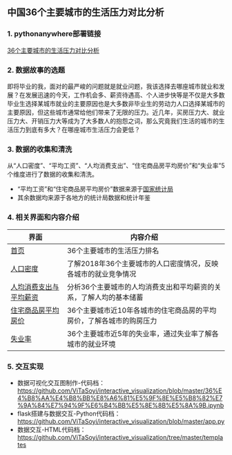 ## 中国36个主要城市的生活压力对比分析

### 1. pythonanywhere部署链接  
[36个主要城市的生活压力对比分析](http://leetong.pythonanywhere.com/)

### 2. 数据故事的选题  
即将毕业的我，面对的最严峻的问题就是就业问题，我该选择去哪座城市就业和发展？在发展迅速的今天，工作机会多、薪资待遇高、个人进步快等是不仅是大多数毕业生选择某城市就业的主要原因也是大多数非毕业生的劳动力人口选择某城市的主要原因，但这些城市通常给他们带来了无限的压力。近几年，买房压力大、就业压力大、开销压力大等成为了大多数人的抱怨之词，那么究竟我们生活的城市的生活压力到底有多大？在哪座城市生活压力会更低？

### 3. 数据的收集和清洗  
从“人口密度”、“平均工资”、“人均消费支出”、“住宅商品房平均房价”和“失业率”5个维度进行了数据的收集和清洗。
- “平均工资”和“住宅商品房平均房价”数据来源于[国家统计局](http://data.stats.gov.cn/easyquery.htm?cn=E0105)
- 其余数据均来源于各地方的统计局数据和统计年鉴

### 4. 相关界面和内容介绍  

|    界面    | 内容介绍 | 
| ------ | ---- |
| [首页](http://leetong.pythonanywhere.com/) | 36个主要城市的生活压力排名  |   
| [人口密度](http://leetong.pythonanywhere.com/density) | 了解2018年36个主要城市的人口密度情况，反映各城市的就业竞争情况  |   
| [人均消费支出与平均薪资](http://leetong.pythonanywhere.com/consumption) | 分析36个主要城市的人均消费支出和平均薪资的关系，了解人均的基本储蓄  |   
| [住宅商品房平均房价](http://leetong.pythonanywhere.com/house_prices) | 36个主要城市近10年各城市的住宅商品房的平均房价，了解各城市的购房压力  |   
| [失业率](http://leetong.pythonanywhere.com/unemployment) | 36个主要城市近5年的失业率，通过失业率了解各城市的就业环境  |   

### 5. 交互实现
- 数据可视化交互图制作-代码档：https://github.com/ViTaSoyi/interactive_visualization/blob/master/36%E4%B8%AA%E4%B8%BB%E8%A6%81%E5%9F%8E%E5%B8%82%E7%9A%84%E7%94%9F%E6%B4%BB%E5%8E%8B%E5%8A%9B.ipynb
- flask搭建与数据交互-Python代码档：https://github.com/ViTaSoyi/interactive_visualization/blob/master/app.py
- 数据交互-HTML代码档：https://github.com/ViTaSoyi/interactive_visualization/tree/master/templates
